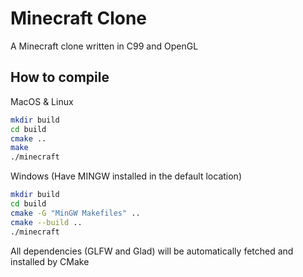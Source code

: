 # Minecraft Clone

A Minecraft clone written in C99 and OpenGL

## How to compile

MacOS & Linux

```bash
mkdir build
cd build
cmake ..
make
./minecraft
```

Windows (Have MINGW installed in the default location)

```bash
mkdir build
cd build
cmake -G "MinGW Makefiles" ..
cmake --build ..
./minecraft
```

All dependencies (GLFW and Glad) will be automatically fetched and installed by CMake


